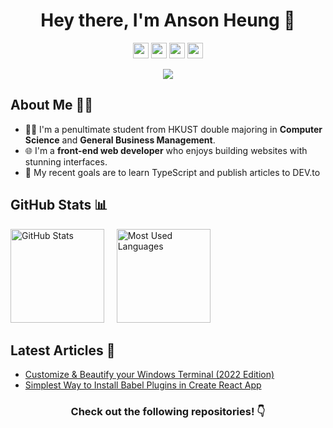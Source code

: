 <h1 align="center">Hey there, I'm Anson Heung 👋</h1>
<p align="center">
  <a href="https://ansonheung.me"><img height="25" src="https://img.shields.io/badge/Website-2B4783?style=for-the-badge&logo=google-chrome&logoColor=white"></a>
  <a href="https://twitter.com/AnsonH_"><img height="25" src="https://img.shields.io/badge/-Twitter-00acee?style=for-the-badge&logo=Twitter&logoColor=white"></a>
  <a href="https://stackoverflow.com/users/11067496/ansonh"><img height="25" src="https://img.shields.io/badge/-Stack_Overflow-F58025?style=for-the-badge&logo=stackoverflow&logoColor=white"></a>
  <a href="mailto:ansonheung@gmail.com" target="_blank"><img height="25" src="https://img.shields.io/badge/gmail-c14438?&style=for-the-badge&logo=gmail&logoColor=white"></a>
</p>
<p align="center">
  <img src="https://komarev.com/ghpvc/?username=AnsonH&color=blue">
</p>

## About Me 🙆‍♂️

- 👨‍🎓 I'm a penultimate student from HKUST double majoring in **Computer Science** and **General Business Management**.
- 🌐 I'm a **front-end web developer** who enjoys building websites with stunning interfaces.
- 🎯 My recent goals are to learn TypeScript and publish articles to DEV.to

## GitHub Stats 📊

<p float="left">
  <img height="150em" alt="GitHub Stats" src="https://github-readme-stats.vercel.app/api?username=AnsonH&bg_color=0d1117&title_color=a9dc76&text_color=fdfdfd&icon_color=a9dc76&show_icons=true&hide_border=true&&count_private=true&include_all_commits=true&hide=prs" />
  &nbsp;&nbsp;&nbsp;
  <img height="150em" alt="Most Used Languages" src="https://github-readme-stats.vercel.app/api/top-langs/?username=AnsonH&bg_color=0d1117&title_color=a9dc76&text_color=fdfdfd&show_icons=true&hide_border=true&layout=compact&hide=shell" />
</p>

## Latest Articles 📰

<!-- BLOG-POST-LIST:START -->
- [Customize &amp; Beautify your Windows Terminal &lpar;2022 Edition&rpar;](https://dev.to/ansonh/customize-beautify-your-windows-terminal-2022-edition-541l)
- [Simplest Way to Install Babel Plugins in Create React App](https://dev.to/ansonh/simplest-way-to-install-babel-plugins-in-create-react-app-7i5)
<!-- BLOG-POST-LIST:END -->

<h3 align="center">Check out the following repositories! 👇</h3>
